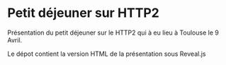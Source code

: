 # Petit déjeuner sur HTTP2
Présentation du petit déjeuner sur le HTTP2 qui à eu lieu à Toulouse le 9 Avril.

Le dépot contient la version HTML de la présentation sous Reveal.js
